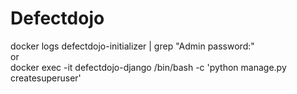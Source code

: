 # Defectdojo
docker logs defectdojo-initializer | grep "Admin password:"  
or  
docker exec -it defectdojo-django /bin/bash -c 'python manage.py createsuperuser'  